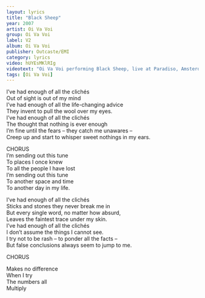 ```yaml
---
layout: lyrics
title: "Black Sheep"
year: 2007
artist: Oi Va Voi
group: Oi Va Voi
label: V2
album: Oi Va Voi
publisher: Outcaste/EMI
category: lyrics
video: hUYEsMKlRIg
videotext: "Oi Va Voi performing Black Sheep, live at Paradiso, Amsterdam, 2004"
tags: [Oi Va Voi]
---
```


I’ve had enough of all the clichés  
Out of sight is out of my mind  
I’ve had enough of all the life-changing advice  
They invent to pull the wool over my eyes.  
I’ve had enough of all the clichés  
The thought that nothing is ever enough  
I’m fine until the fears – they catch me unawares –  
Creep up and start to whisper sweet nothings in my ears.  

CHORUS  
I’m sending out this tune  
To places I once knew  
To all the people I have lost  
I’m sending out this tune  
To another space and time  
To another day in my life.  
  
I’ve had enough of all the clichés  
Sticks and stones they never break me in  
But every single word, no matter how absurd,  
Leaves the faintest trace under my skin.  
I’ve had enough of all the clichés  
I don’t assume the things I cannot see.  
I try not to be rash – to ponder all the facts –  
But false conclusions always seem to jump to me.  
  
CHORUS
  
Makes no difference  
When I try  
The numbers all  
Multiply